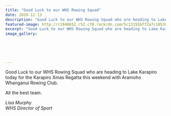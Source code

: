```yaml
---
title: "Good Luck to our WHS Rowing Squad"
date: 2018-12-13
description: "Good Luck to our WHS Rowing Squad who are heading to Lake Karapiro..."
featured-image: http://c1940652.r52.cf0.rackcdn.com/5c13155bff2a7c185300004a/Rowing-squad-to-Lake-Karapiro-Dec-2018.jpg
excerpt: "Good Luck to our WHS Rowing Squad who are heading to Lake Karapiro."
image_gallery:
    
    
    
    
    
---
```


<p><span>Good Luck to our WHS Rowing Squad who are heading to Lake Karapiro today for the Karapiro Xmas Regatta this weekend with Aramoho Whanganui Rowing Club.&nbsp;</span></p>
<p><span>All the best team.</span></p>
<p><em>Lisa Murphy<br />WHS Director of Sport</em></p>

